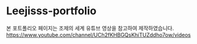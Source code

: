 # Leejisss-portfolio

본 포트폴리오 페이지는 조제의 세계 유튜브 영상을 참고하여 제작하였습니다.
https://www.youtube.com/channel/UCh2fKHBGQsKhiTUZddho7ow/videos
